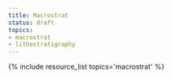 ```yaml
---
title: Macrostrat
status: draft
topics:
- macrostrat
- lithostratigraphy
---
```

{% include resource_list topics='macrostrat' %}